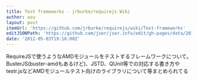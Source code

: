 ```yaml
---
title: Test frameworks · jrburke/requirejs Wiki
author: azu
layout: post
itemUrl: 'https://github.com/jrburke/requirejs/wiki/Test-frameworks'
editJSONPath: 'https://github.com/jser/jser.info/edit/gh-pages/data/2012/05/index.json'
date: '2012-05-03T19:16:00Z'
---
```

RequireJSで使うようなAMDモジュールをテストするフレームワークについて。
BusterJS(buster-amdもあるけど)、JSTD、QUnit等での対応する書き方やtestr.jsなどAMDモジュールテスト向けのライブラリについて等まとめられてる

